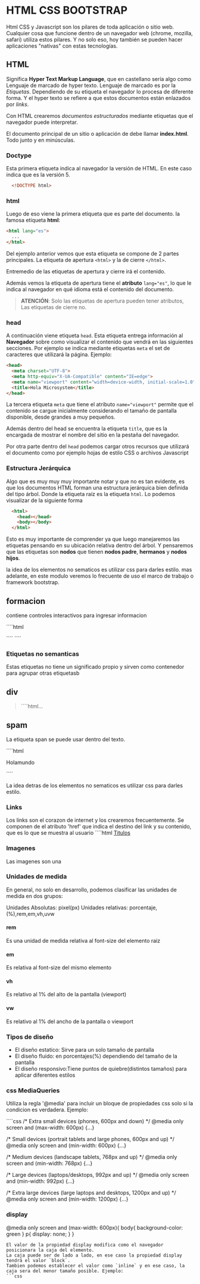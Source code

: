 # HTML CSS BOOTSTRAP

Html CSS y Javascript son los pilares de toda aplicación o sitio web. Cualquier cosa que funcione dentro de un navegador web (chrome, mozilla, safari) utiliza estos pilares. Y no solo eso, hoy también se pueden hacer aplicaciones "nativas" con estas tecnologías.

## HTML

Significa **Hyper Text Markup Language**, que en castellano sería algo como Lenguaje de marcado de hyper texto. Lenguaje de marcado es por la *Etiquetas*. Dependiendo de su etiqueta el navegador lo procesa de diferente forma. Y el hyper texto se refiere a que estos documentos están enlazados por *links*.

Con HTML crearemos *documentos estructurados* mediante etiquetas que el navegador puede interpretar.

El documento principal de un sitio o aplicación de debe llamar **index.html**. Todo junto y en minúsculas.

### Doctype

Esta primera etiqueta indica al navegador la versión de HTML. En este caso indica que es la versión 5.
```html
  <!DOCTYPE html>
```

### html
Luego de eso viene la primera etiqueta que es parte del documento. la famosa etiqueta **html**:
```html
<html lang="es">
  ...
</html>
```

Del ejemplo anterior vemos que esta etiqueta se compone de 2 partes principales. La etiqueta de apertura `<html>` y la de cierre `</html>`.

Entremedio de las etiquetas de apertura y cierre irá el contenido.

Además vemos la etiqueta de apertura tiene el **atributo** `lang="es"`, lo que le indica al navegador en qué idioma está el contenido del documento.

>**ATENCIÓN**: Solo las etiquetas de apertura pueden tener atributos, Las etiquetas de cierre no.

### head

A continuación viene etiqueta `head`. Esta etiqueta entrega información al **Navegador** sobre como visualizar el contenido que vendrá en las siguientes secciones. Por ejemplo se indica mediante etiquetas `meta` el set de caracteres que utilizará la página. Ejemplo:

```html
<head>
  <meta charset="UTF-8">
  <meta http-equiv="X-UA-Compatible" content="IE=edge">
  <meta name="viewport" content="width=device-width, initial-scale=1.0">
  <title>Hola Microsystem</title>
</head>
```

La tercera etiqueta `meta` que tiene el atributo `name="viewport"` permite que el contenido se cargue inicialmente considerando el tamaño de pantalla disponible, desde grandes a muy pequeños.

Además dentro del head se encuentra la etiqueta `title`, que es la encargada de mostrar el nombre del sitio en la pestaña del navegador.

Por otra parte dentro del `head` podemos cargar otros recursos que utilizará el documento como por ejemplo hojas de estilo CSS o archivos Javascript

### Estructura Jerárquica

Algo que es muy muy muy importante notar y que no es tan evidente, es que los documentos HTML forman una estructura jerárquica bien definida del tipo árbol. Donde la etiqueta raíz es la etiqueta `html`. Lo podemos visualizar de la siguiente forma

```html
  <html>
    <head></head>
    <body></body>
  </html>
``` 

Esto es muy importante de comprender ya que luego manejaremos las etiquetas pensando en su ubicación relativa dentro del árbol. Y pensaremos que las etiquetas son **nodos** que tienen **nodos padre**, **hermanos** y **nodos hijos**. 






la idea de los elementos no sematicos es utilizar css para darles estilo.
mas adelante, en este modulo veremos lo frecuente de uso el marco de trabajo o framework bootstrap.

## formacion 

contiene controles interactivos para ingresar informacion

´´´´html
<form action="/searc" method="get">
´´´´
</fors>
´´´´

### Etiquetas no semanticas

Estas etiquetas no tiene un significado propio y sirven como contenedor para agrupar otras etiquetasb 

## div

>´´´´html...

## spam

La etiqueta span se puede usar dentro del texto.

´´´´html
<div>
<p>Hola<span>mundo</span></p>
</div>
´´´´

La idea detras de los elementos no sematicos es utilizar css para darles estilo.

### Links

Los links son el corazon de internet y los crearemos frecuentemente. Se componen de el atributo 'href' que indica el destino del link y su contenido, que es lo que se muestra al usuario
´´´´html
<a href="heading.  html">Titulos</a>

### Imagenes 

Las imagenes son una 















### Unidades de medida 

En general, no solo en desarrollo, podemos clasificar las unidades de medida en dos grupos: 

Unidades Absolutas: pixel(px)
Unidades relativas: porcentaje,(%),rem,em,vh,uvw

#### rem 
Es una unidad de medida relativa al font-size del elemento raiz
#### em
Es relativa al font-size del mismo elemento
#### vh
Es relativo al 1% del alto de la pantalla (viewport)
#### vw
Es relativo al 1% del ancho de la pantalla o viewport


### Tipos de diseño 

- El diseño estatico: Sirve para un solo tamaño de pantalla 
- El diseño fluido: en porcentajes(%)
dependiendo del tamaño de la pantalla 
- El diseño responsivo:Tiene puntos de quiebre(distintos tamaños) para aplicar diferentes estilos 

### css MediaQueries
Utiliza la regla '@media' para incluir un bloque de propiedades css solo si la condicion es verdadera. Ejemplo:

´´´´css
 /* Extra small devices (phones, 600px and down) */
@media only screen and (max-width: 600px) {...}

/* Small devices (portrait tablets and large phones, 600px and up) */
@media only screen and (min-width: 600px) {...}

/* Medium devices (landscape tablets, 768px and up) */
@media only screen and (min-width: 768px) {...}

/* Large devices (laptops/desktops, 992px and up) */
@media only screen and (min-width: 992px) {...}

/* Extra large devices (large laptops and desktops, 1200px and up) */
@media only screen and (min-width: 1200px) {...} 

### display
@media only screen and (max-width: 600px){
    body{
      background-color: green
    }
    p{
        display: none;
    }
  }
  ```
El valor de la propiedad display modifica como el navegador posicionara la caja del elemento.
La caja puede ser de lado a lado, en ese caso la propiedad display tendrá el valor `block`.
Tambien podemos establecer el valor como `inline` y en ese caso, la caja sera del menor tamaño posible. Ejemplo:
```css







